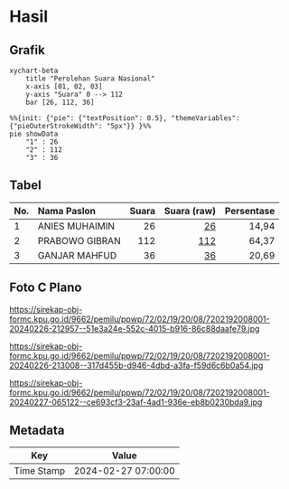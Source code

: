 # Hasil

## Grafik

```mermaid
xychart-beta
    title "Perolehan Suara Nasional"
    x-axis [01, 02, 03]
    y-axis "Suara" 0 --> 112
    bar [26, 112, 36]
```

```mermaid
%%{init: {"pie": {"textPosition": 0.5}, "themeVariables": {"pieOuterStrokeWidth": "5px"}} }%%
pie showData
    "1" : 26
    "2" : 112
    "3" : 36
```

## Tabel

| No. | Nama Paslon    | Suara | Suara (raw) | Persentase |
|:--- |:-------------- | -----:| -----------:| ----------:|
| 1   | ANIES MUHAIMIN | 26    | [26][p-1]   | 14,94      |
| 2   | PRABOWO GIBRAN | 112   | [112][p-2]  | 64,37      |
| 3   | GANJAR MAHFUD  | 36    | [36][p-3]   | 20,69      |


[p-1]: https://github.com/gigit-pemilu/pemilu-2024/blob/main/pilpres/hitung-suara/sub/72-sulawesi-tengah/sub/02-poso/sub/19-poso-pesisir-selatan/sub/2008-padalembara/sub/001-tps/sub/paslon-1.txt
[p-2]: https://github.com/gigit-pemilu/pemilu-2024/blob/main/pilpres/hitung-suara/sub/72-sulawesi-tengah/sub/02-poso/sub/19-poso-pesisir-selatan/sub/2008-padalembara/sub/001-tps/sub/paslon-2.txt
[p-3]: https://github.com/gigit-pemilu/pemilu-2024/blob/main/pilpres/hitung-suara/sub/72-sulawesi-tengah/sub/02-poso/sub/19-poso-pesisir-selatan/sub/2008-padalembara/sub/001-tps/sub/paslon-3.txt

## Foto C Plano

https://sirekap-obj-formc.kpu.go.id/9662/pemilu/ppwp/72/02/19/20/08/7202192008001-20240226-212957--51e3a24e-552c-4015-b916-86c88daafe79.jpg

https://sirekap-obj-formc.kpu.go.id/9662/pemilu/ppwp/72/02/19/20/08/7202192008001-20240226-213008--317d455b-d946-4dbd-a3fa-f59d6c6b0a54.jpg

https://sirekap-obj-formc.kpu.go.id/9662/pemilu/ppwp/72/02/19/20/08/7202192008001-20240227-065122--ce693cf3-23af-4ad1-936e-eb8b0230bda9.jpg


## Metadata

| Key        | Value               |
| ---------- | ------------------- |
| Time Stamp | 2024-02-27 07:00:00 |



